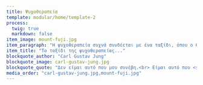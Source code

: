 ```yaml
---
title: Ψυχοθεραπεία
template: modular/home/template-2
process:
  twig: true
  markdown: false
item_image: mount-fuji.jpg
item_paragraph: "Η ψυχοθεραπεία συχνά συνδέεται με ένα ταξίδι, όπου ο θεραπευτής και ο πελάτης καλούνται να εξερευνήσουν μαζί τους πολύπλοκους δρόμους του εσωτερικού κόσμου.\n\nΚατά τη διάρκεια της θεραπείας, ο στόχος μου είναι να προσφέρω ένα ασφαλές πλαίσιο αποδοχής και κατανόησης που θα επιτρέψει στο άτομο να εκφράσει ελεύθερα τις σκέψεις, τα συναισθήματα και τις ανησυχίες του, με τον προσωπικό του ρυθμό. Με τη δημιουργία μιας σχέσης εμπιστοσύνης ως κύριο στόχο, προσπαθώ να προσφέρω σε κάθε άτομο ατομικά αυτό που χρειάζεται για να βρει την εσωτερική του ειρήνη και προσωπική ισορροπία.\n\nΣτο ταξίδι της ψυχοθεραπείας, ο πελάτης \"φέρνει\" μαζί του την προσωπική του ιστορία, η οποία σχετίζεται με τις προσωπικές του ανάγκες και επηρεάζει τον τρόπο που αισθάνεται, σκέφτεται και ενεργεί. Μέσα από μια στάση σεβασμού για τη μοναδικότητά του, θα προσπαθήσουμε μαζί να έρθουμε ένα βήμα πιο κοντά στην αυτογνωσία, την αυτοαποδοχή και την αυτοαγάπη και στην επακόλουθη αλλαγή.\n"
item_title: "Το ταξίδι της ψυχοθεραπείας..."
blockquote_author: "Carl Gustav Jung"
blockquote_image: carl-gustav-jung.jpg
blockquote_quote: "Δεν είμαι αυτό που μου συνέβη.<br> Είμαι αυτό που <strong>επιλέγω να γίνω</strong>.\n"
media_order: "carl-gustav-jung.jpg,mount-fuji.jpg"
---
```

